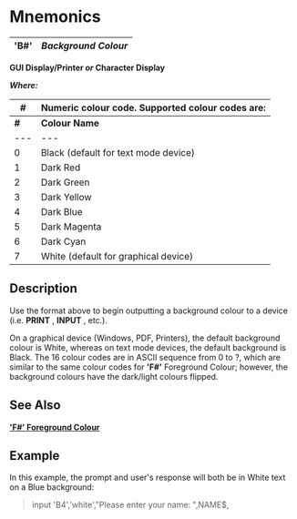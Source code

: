 # Mnemonics 

**'B#'** |  **_Background Colour_**  
---|---  
  
**GUI Display/Printer _or_ Character Display**

**_Where:_**

_#_ |  Numeric colour code. Supported colour codes are:  
---|---  
**_#_** |  **Colour Name** |  |  **_#_** |  **Colour Name** |   
---|---|---|---|---|---  
0 |  Black (default for text mode device) |  |  8 |  Dark Gray |   
1 |  Dark Red |  |  9 |  Light Red |   
2 |  Dark Green |  |  : |  Light Green |   
3 |  Dark Yellow |  |  ; |  Light Yellow |   
4 |  Dark Blue |  |  < |  Light Blue |   
5 |  Dark Magenta |  |  = |  Light Magenta |   
6 |  Dark Cyan |  |  > |  Light Cyan |   
7 |  White (default for graphical device) |  |  ? |  Light Gray |   
  
##  Description

Use the format above to begin outputting a background colour to a device (i.e. **PRINT** , **INPUT** , etc.).

On a graphical device (Windows, PDF, Printers), the default background colour is White, whereas on text mode devices, the default background is Black. The 16 colour codes are in ASCII sequence from 0 to ?, which are similar to the same colour codes for **'F#'** Foreground Colour; however, the background colours have the dark/light colours flipped.

## See Also

**['F#' Foreground Colour](f_.md)**

##  Example

In this example, the prompt and user's response will both be in White text on a Blue background:

> input 'B4','white',"Please enter your name: ",NAME$,
